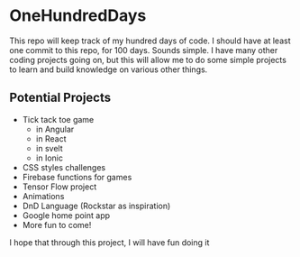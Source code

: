 # OneHundredDays

This repo will keep track of my hundred days of code. I should have at least one commit to this repo, for 100 days. Sounds simple. I have many other coding projects going on, but this will allow me to do some simple projects to learn and build knowledge on various other things.

## Potential Projects
* Tick tack toe game
    - in Angular
    - in React
    - in svelt
    - in Ionic
* CSS styles challenges
* Firebase functions for games
* Tensor Flow project
* Animations
* DnD Language (Rockstar as inspiration)
* Google home point app
* More fun to come!

I hope that through this project, I will have fun doing it
